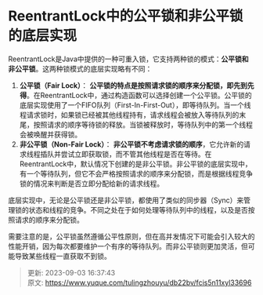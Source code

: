 # ReentrantLock中的公平锁和非公平锁的底层实现

ReentrantLock是Java中提供的一种可重入锁，它支持两种锁的模式：**公平锁和非公平锁**。这两种锁模式的底层实现略有不同：

1. **公平锁（Fair Lock）**： **公平锁的特点是按照请求锁的顺序来分配锁，即先到先得**。在ReentrantLock中，通过构造函数可以选择创建一个公平锁。公平锁的底层实现使用了一个FIFO队列（First-In-First-Out），即等待队列。当一个线程请求锁时，如果锁已经被其他线程持有，请求线程会被放入等待队列的末尾，按照请求的顺序等待锁的释放。当锁被释放时，等待队列中的第一个线程会被唤醒并获得锁。
2. **非公平锁（Non-Fair Lock）**： **非公平锁不考虑请求锁的顺序**，它允许新的请求线程插队并尝试立即获取锁，而不管其他线程是否在等待。在ReentrantLock中，默认情况下创建的是非公平锁。非公平锁的底层实现中，有一个等待队列，但它不会严格按照请求的顺序来分配锁，而是根据线程竞争锁的情况来判断是否立即分配给新的请求线程。

底层实现中，无论是公平锁还是非公平锁，都使用了类似的同步器（Sync）来管理锁的状态和线程的竞争。不同之处在于如何处理等待队列中的线程，以及是否按照请求的顺序来分配锁。

需要注意的是，公平锁虽然遵循公平性原则，但在高并发情况下可能会引入较大的性能开销，因为每次都要维护一个有序的等待队列。而非公平锁则更加灵活，但可能导致某些线程一直获取不到锁。



> 更新: 2023-09-03 16:37:43  
> 原文: <https://www.yuque.com/tulingzhouyu/db22bv/fcis5n11xyl33696>